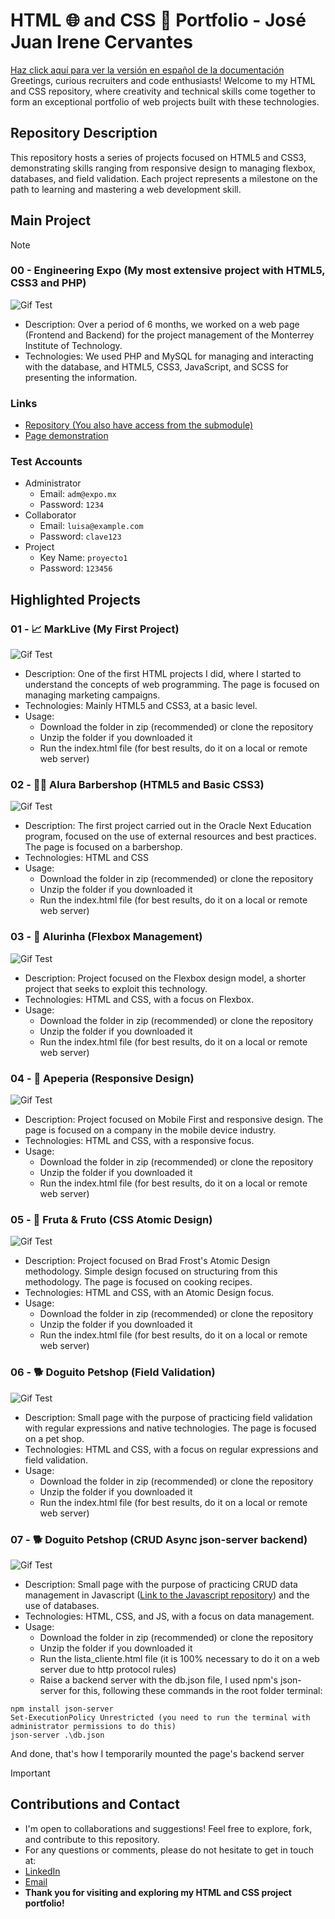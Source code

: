 # HTML 🌐 and CSS 🎨 Portfolio - **José Juan Irene Cervantes**

[Haz click aquí para ver la versión en español de la documentación](README_ES.md)
Greetings, curious recruiters and code enthusiasts! Welcome to my HTML and CSS repository, where creativity and technical skills come together to form an exceptional portfolio of web projects built with these technologies.

## Repository Description

This repository hosts a series of projects focused on HTML5 and CSS3, demonstrating skills ranging from responsive design to managing flexbox, databases, and field validation. Each project represents a milestone on the path to learning and mastering a web development skill.

## Main Project
> [!NOTE]  
> ### 00 - Engineering Expo (My most extensive project with HTML5, CSS3 and PHP)
> ![Gif Test](gifs/expo.gif)
> - Description: Over a period of 6 months, we worked on a web page (Frontend and Backend) for the project management of the Monterrey Institute of Technology.
> - Technologies: We used PHP and MySQL for managing and interacting with the database, and HTML5, CSS3, JavaScript, and SCSS for presenting the information.
> ### Links
> - [Repository (You also have access from the submodule)](https://github.com/jossjic/ExpoIngenieria)
> - [Page demonstration](https://jossjic.github.io/ExpoIngenieria/)
> ### Test Accounts
> - Administrator
>     - Email: `adm@expo.mx`
>     - Password: `1234`
> - Collaborator
>     - Email: `luisa@example.com`
>     - Password: `clave123`
> - Project
>     - Key Name: `proyecto1`
>     - Password: `123456`

## Highlighted Projects
### 01 - 📈 MarkLive (My First Project)
![Gif Test](gifs/MarkLive.gif)
- Description: One of the first HTML projects I did, where I started to understand the concepts of web programming. The page is focused on managing marketing campaigns.
- Technologies: Mainly HTML5 and CSS3, at a basic level.
- Usage:
    - Download the folder in zip (recommended) or clone the repository
    - Unzip the folder if you downloaded it
    - Run the index.html file (for best results, do it on a local or remote web server)

  
### 02 - 🧔‍♂️ Alura Barbershop (HTML5 and Basic CSS3)
![Gif Test](gifs/barberia.gif)

- Description: The first project carried out in the Oracle Next Education program, focused on the use of external resources and best practices. The page is focused on a barbershop.
- Technologies: HTML and CSS
- Usage:
    - Download the folder in zip (recommended) or clone the repository
    - Unzip the folder if you downloaded it
    - Run the index.html file (for best results, do it on a local or remote web server)

### 03 - 🤖 Alurinha (Flexbox Management)
![Gif Test](gifs/alurinha.gif)

- Description: Project focused on the Flexbox design model, a shorter project that seeks to exploit this technology.
- Technologies: HTML and CSS, with a focus on Flexbox.
- Usage:
    - Download the folder in zip (recommended) or clone the repository
    - Unzip the folder if you downloaded it
    - Run the index.html file (for best results, do it on a local or remote web server)
  
### 04 - 📱 Apeperia (Responsive Design)
![Gif Test](gifs/apepeira.gif)
- Description: Project focused on Mobile First and responsive design. The page is focused on a company in the mobile device industry.
- Technologies: HTML and CSS, with a responsive focus.
- Usage:
    - Download the folder in zip (recommended) or clone the repository
    - Unzip the folder if you downloaded it
    - Run the index.html file (for best results, do it on a local or remote web server)

### 05 - 🍉 Fruta & Fruto (CSS Atomic Design)
![Gif Test](gifs/fruta.gif)
- Description: Project focused on Brad Frost's Atomic Design methodology. Simple design focused on structuring from this methodology. The page is focused on cooking recipes.
- Technologies: HTML and CSS, with an Atomic Design focus.
- Usage:
    - Download the folder in zip (recommended) or clone the repository
    - Unzip the folder if you downloaded it
    - Run the index.html file (for best results, do it on a local or remote web server)

### 06 - 🐕 Doguito Petshop (Field Validation)
![Gif Test](gifs/doguitoVA.gif)
- Description: Small page with the purpose of practicing field validation with regular expressions and native technologies. The page is focused on a pet shop.
- Technologies: HTML and CSS, with a focus on regular expressions and field validation.
- Usage:
    - Download the folder in zip (recommended) or clone the repository
    - Unzip the folder if you downloaded it
    - Run the index.html file (for best results, do it on a local or remote web server)

### 07 - 🐕 Doguito Petshop (CRUD Async json-server backend)
![Gif Test](gifs/doguitoCRUD.gif)
- Description: Small page with the purpose of practicing CRUD data management in Javascript ([Link to the Javascript repository](https://github.com/jossjic/JavaScript)) and the use of databases.
- Technologies: HTML, CSS, and JS, with a focus on data management.
- Usage:
    - Download the folder in zip (recommended) or clone the repository
    - Unzip the folder if you downloaded it
    - Run the lista_cliente.html file (it is 100% necessary to do it on a web server due to http protocol rules)
    - Raise a backend server with the db.json file, I used npm's json-server for this, following these commands in the root folder terminal:
 ~~~
npm install json-server
Set-ExecutionPolicy Unrestricted (you need to run the terminal with administrator permissions to do this)
json-server .\db.json
~~~
And done, that's how I temporarily mounted the page's backend server

>[!IMPORTANT]
> ## Contributions and Contact
> - I'm open to collaborations and suggestions! Feel free to explore, fork, and contribute to this repository.
> - For any questions or comments, please do not hesitate to get in touch at:
> - [LinkedIn](https://www.linkedin.com/in/jossjic/)
> - [Email](mailto:jossjic_03@hotmail.com)
> - **Thank you for visiting and exploring my HTML and CSS project portfolio!**
